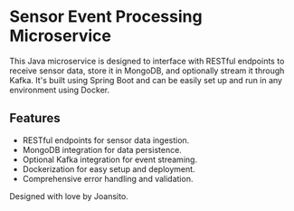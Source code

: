 # Sensor Event Processing Microservice

This Java microservice is designed to interface with RESTful endpoints to receive sensor data, store it in MongoDB, and optionally stream it through Kafka. It's built using Spring Boot and can be easily set up and run in any environment using Docker.

## Features

- RESTful endpoints for sensor data ingestion.
- MongoDB integration for data persistence.
- Optional Kafka integration for event streaming.
- Dockerization for easy setup and deployment.
- Comprehensive error handling and validation.

Designed with love by Joansito.
